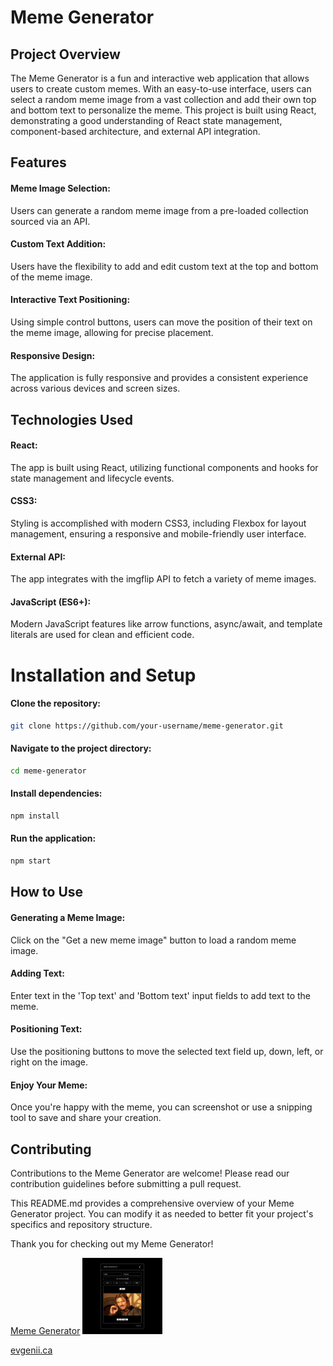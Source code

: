 
# Meme Generator

## Project Overview
The Meme Generator is a fun and interactive web application that allows users to create custom memes. With an easy-to-use interface, users can select a random meme image from a vast collection and add their own top and bottom text to personalize the meme. This project is built using React, demonstrating a good understanding of React state management, component-based architecture, and external API integration.

## Features
#### Meme Image Selection:
Users can generate a random meme image from a pre-loaded collection sourced via an API.
#### Custom Text Addition:
Users have the flexibility to add and edit custom text at the top and bottom of the meme image.
#### Interactive Text Positioning:
Using simple control buttons, users can move the position of their text on the meme image, allowing for precise placement.
#### Responsive Design:
The application is fully responsive and provides a consistent experience across various devices and screen sizes.

## Technologies Used
#### React:
The app is built using React, utilizing functional components and hooks for state management and lifecycle events.
#### CSS3:
Styling is accomplished with modern CSS3, including Flexbox for layout management, ensuring a responsive and mobile-friendly user interface.
#### External API:
The app integrates with the imgflip API to fetch a variety of meme images.
#### JavaScript (ES6+):
Modern JavaScript features like arrow functions, async/await, and template literals are used for clean and efficient code.

# Installation and Setup
#### Clone the repository:
```bash
git clone https://github.com/your-username/meme-generator.git
```
#### Navigate to the project directory:
```bash
cd meme-generator
```
#### Install dependencies:
```bash
npm install
```
#### Run the application:
```bash
npm start
```
## How to Use
#### Generating a Meme Image:
Click on the "Get a new meme image" button to load a random meme image.
#### Adding Text:
Enter text in the 'Top text' and 'Bottom text' input fields to add text to the meme.
#### Positioning Text:
Use the positioning buttons to move the selected text field up, down, left, or right on the image.
#### Enjoy Your Meme:
Once you're happy with the meme, you can screenshot or use a snipping tool to save and share your creation.

## Contributing
Contributions to the Meme Generator are welcome! Please read our contribution guidelines before submitting a pull request.

This README.md provides a comprehensive overview of your Meme Generator project. You can modify it as needed to better fit your project's specifics and repository structure.

Thank you for checking out my Meme Generator!

[Meme Generator](src/assets/MemeGen.png)
<img src="src/assets/MemeGen.png" alt="meme generator UI" width="128"/>

[evgenii.ca](https://evgenii.ca/)